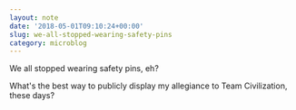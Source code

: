 ```yaml
---
layout: note
date: '2018-05-01T09:10:24+00:00'
slug: we-all-stopped-wearing-safety-pins
category: microblog
---
```

We all stopped wearing safety pins, eh?

What's the best way to publicly display my allegiance to Team Civilization, these days?

